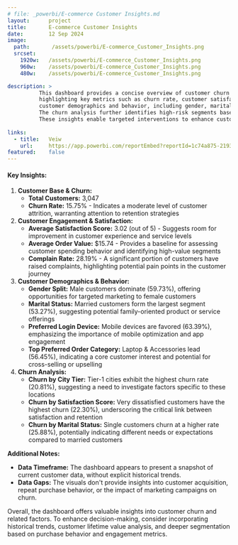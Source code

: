```yaml
---
# file: _powerbi/E-commerce Customer Insights.md
layout:      project
title:       E-commerce Customer Insights
date:        12 Sep 2024
image:
  path:       /assets/powerbi/E-commerce_Customer_Insights.png
  srcset:
    1920w:   /assets/powerbi/E-commerce_Customer_Insights.png
    960w:    /assets/powerbi/E-commerce_Customer_Insights.png
    480w:    /assets/powerbi/E-commerce_Customer_Insights.png

description: >
          This dashboard provides a concise overview of customer churn and related factors in an e-commerce context, 
          highlighting key metrics such as churn rate, customer satisfaction, and complaint rate. It offers insights into 
          customer demographics and behavior, including gender, marital status, preferred login device, and top product categories. 
          The churn analysis further identifies high-risk segments based on city tier, marital status, and satisfaction level. 
          These insights enable targeted interventions to enhance customer satisfaction, loyalty, and overall business growth.
  
links:
  - title:   Veiw
    url:     https://app.powerbi.com/reportEmbed?reportId=1c74a875-2193-44d5-86d5-358f5040899a&autoAuth=true&ctid=801585e2-0e6a-4322-a002-e7fc8457bab4
featured:    false
---
```

#### Key Insights:

1. **Customer Base & Churn:**
   - **Total Customers:** 3,047
   - **Churn Rate:** 15.75% - Indicates a moderate level of customer attrition, warranting attention to retention strategies
2. **Customer Engagement & Satisfaction:**
   - **Average Satisfaction Score:** 3.02 (out of 5) - Suggests room for improvement in customer experience and service levels
   - **Average Order Value:** $15.74 - Provides a baseline for assessing customer spending behavior and identifying high-value segments
   - **Complain Rate:** 28.19% - A significant portion of customers have raised complaints, highlighting potential pain points in the customer journey
3. **Customer Demographics & Behavior:**
   - **Gender Split:** Male customers dominate (59.73%), offering opportunities for targeted marketing to female customers
   - **Marital Status:** Married customers form the largest segment (53.27%), suggesting potential family-oriented product or service offerings
   - **Preferred Login Device:** Mobile devices are favored (63.39%), emphasizing the importance of mobile optimization and app engagement
   - **Top Preferred Order Category:** Laptop & Accessories lead (56.45%), indicating a core customer interest and potential for cross-selling or upselling
4. **Churn Analysis:**
   - **Churn by City Tier:** Tier-1 cities exhibit the highest churn rate (20.81%), suggesting a need to investigate factors specific to these locations
   - **Churn by Satisfaction Score:** Very dissatisfied customers have the highest churn (22.30%), underscoring the critical link between satisfaction and retention
   - **Churn by Marital Status:** Single customers churn at a higher rate (25.88%), potentially indicating different needs or expectations compared to married customers

**Additional Notes:**
  - **Data Timeframe:** The dashboard appears to present a snapshot of current customer data, without explicit historical trends.
  - **Data Gaps:** The visuals don't provide insights into customer acquisition, repeat purchase behavior, or the impact of marketing campaigns on churn.

Overall, the dashboard offers valuable insights into customer churn and related factors. To enhance decision-making, consider incorporating historical trends,
customer lifetime value analysis, and deeper segmentation based on purchase behavior and engagement metrics.
